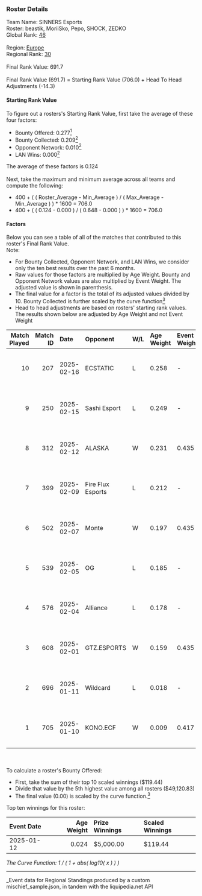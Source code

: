 ### Roster Details<br />
Team Name: SINNERS Esports<br />
Roster: beastik, MoriiSko, Pepo, SHOCK, ZEDKO<br />
Global Rank: [46](../../standings_global_2025_07_07.md)<br />
<br />
Region: [Europe]( ../../standings_europe_2025_07_07.md)<br />
Regional Rank: [30]( ../../standings_europe_2025_07_07.md)<br />
<br />
Final Rank Value:  691.7<br />
<br />
Final Rank Value (691.7) = Starting Rank Value (706.0) + Head To Head Adjustments (-14.3)<br />

#### Starting Rank Value<br />
To figure out a rosters's Starting Rank Value, first take the average of these four factors:<br />
- Bounty Offered: 0.277[<sup>1</sup>](#table2)
- Bounty Collected: 0.209[<sup>2</sup>](#table1)
- Opponent Network: 0.010[<sup>2</sup>](#table1)
- LAN Wins: 0.000[<sup>2</sup>](#table1)

The average of these factors is 0.124<br />
<br />
Next, take the maximum and minimum average across all teams and compute the following:<br />
- 400 + ( ( Roster_Average - Min_Average ) / ( Max_Average - Min_Average ) ) * 1600 = 706.0
- 400 + ( ( 0.124 - 0.000 ) / ( 0.648 - 0.000 ) ) * 1600 = 706.0


#### Factors<br />
Below you can see a table of all of the matches that contributed to this roster's Final Rank Value.<br />
Note:<br />

- For Bounty Collected, Opponent Network, and LAN Wins, we consider only the ten best results over the past 6 months.
- Raw values for those factors are multiplied by Age Weight. Bounty and Opponent Network values are also multiplied by Event Weight. The adjusted value is shown in parenthesis.
- The final value for a factor is the total of its adjusted values divided by 10. Bounty Collected is further scaled by the curve function[<sup>3</sup>](#curveFunction)
- Head to head adjustments are based on rosters' starting rank values. The results shown below are adjusted by Age Weight and not Event Weight
<span id="table1"></span><br />


| Match Played | Match ID | Date       | Opponent          | W/L | Age Weight | Event Weight | Bounty Collected | Opponent Network | LAN Wins  | H2H Adj. | Roster                                |
| -: | -: | :- | :- | :- | :- | :- | :- | :- | :- | -: | :- |
|           10 |      207 | 2025-02-16 | ECSTATIC          | L   | 0.258      | -            | -                | -                | -         |    -5.88 | beastik, MoriiSko, Pepo, SHOCK, ZEDKO |
|            9 |      250 | 2025-02-15 | Sashi Esport      | L   | 0.249      | -            | -                | -                | -         |    -5.41 | beastik, MoriiSko, Pepo, SHOCK, ZEDKO |
|            8 |      312 | 2025-02-12 | ALASKA            | W   | 0.231      | 0.435        | 0.017 (0.002)    | 0.519 (0.052)    | 0 (0.000) |     6.15 | beastik, MoriiSko, Pepo, SHOCK, ZEDKO |
|            7 |      399 | 2025-02-09 | Fire Flux Esports | L   | 0.212      | -            | -                | -                | -         |    -4.57 | beastik, MoriiSko, Pepo, SHOCK, ZEDKO |
|            6 |      502 | 2025-02-07 | Monte             | W   | 0.197      | 0.435        | 0.000 (0.000)    | 0.348 (0.030)    | 0 (0.000) |     1.89 | beastik, MoriiSko, Pepo, SHOCK, ZEDKO |
|            5 |      539 | 2025-02-05 | OG                | L   | 0.185      | -            | -                | -                | -         |    -4.02 | beastik, MoriiSko, Pepo, SHOCK, ZEDKO |
|            4 |      576 | 2025-02-04 | Alliance          | L   | 0.178      | -            | -                | -                | -         |    -3.98 | beastik, MoriiSko, Pepo, SHOCK, ZEDKO |
|            3 |      608 | 2025-02-01 | GTZ.ESPORTS       | W   | 0.159      | 0.435        | 0.000 (0.000)    | 0.228 (0.016)    | 0 (0.000) |     1.52 | beastik, MoriiSko, Pepo, SHOCK, ZEDKO |
|            2 |      696 | 2025-01-11 | Wildcard          | L   | 0.018      | -            | -                | -                | -         |    -0.05 | beastik, MoriiSko, Pepo, SHOCK, ZEDKO |
|            1 |      705 | 2025-01-10 | KONO.ECF          | W   | 0.009      | 0.417        | 0.000 (0.000)    | 0.383 (0.002)    | 0 (0.000) |     0.05 | beastik, MoriiSko, Pepo, SHOCK, ZEDKO |

<br />
<span id="table2"></span><br />
To calculate a roster's Bounty Offered:<br />

- First, take the sum of their top 10 scaled winnings ($119.44)
- Divide that value by the 5th highest value among all rosters ($49,120.83)
- The final value (0.00) is scaled by the curve function.[<sup>3</sup>](#curveFunction)

Top ten winnings for this roster:<br />

| Event Date | Age Weight | Prize Winnings | Scaled Winnings |
| :- | -: | :- | :- |
| 2025-01-12 |      0.024 | $5,000.00      | $119.44         |


<span id="curveFunction"></span>_The Curve Function: 1 / ( 1 + abs( log10( x ) ) )_<br />

---
_Event data for Regional Standings produced by a custom mischief_sample.json, in tandem with the liquipedia.net API<br />
